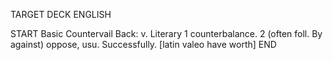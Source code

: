 TARGET DECK
ENGLISH

START
Basic
Countervail
Back: v. Literary 1 counterbalance. 2 (often foll. By against) oppose, usu. Successfully. [latin valeo have worth]
END
